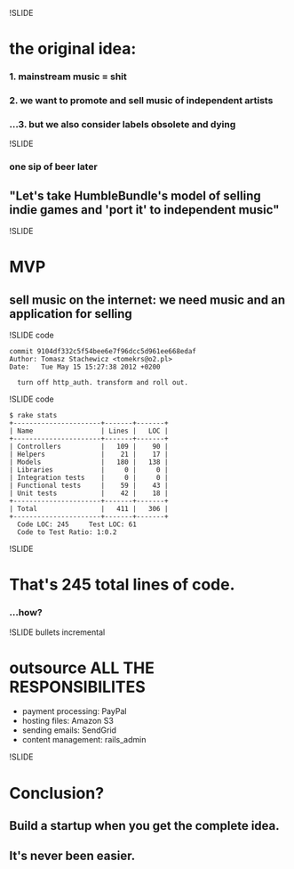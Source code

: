 !SLIDE

# the original idea:
### 1. mainstream music = shit
### 2. we want to promote and sell music of independent artists
### ...3. but we also consider labels obsolete and dying


!SLIDE

### one sip of beer later
## "Let's take HumbleBundle's model of selling indie games and 'port it' to independent music"


!SLIDE

# MVP
## **sell music** on **the internet**: we need **music** and **an application for selling**


!SLIDE code

    commit 9104df332c5f54bee6e7f96dcc5d961ee668edaf
    Author: Tomasz Stachewicz <tomekrs@o2.pl>
    Date:   Tue May 15 15:27:38 2012 +0200

      turn off http_auth. transform and roll out.


!SLIDE code

    $ rake stats
    +----------------------+-------+-------+
    | Name                 | Lines |   LOC |
    +----------------------+-------+-------+
    | Controllers          |   109 |    90 |
    | Helpers              |    21 |    17 |
    | Models               |   180 |   138 |
    | Libraries            |     0 |     0 |
    | Integration tests    |     0 |     0 |
    | Functional tests     |    59 |    43 |
    | Unit tests           |    42 |    18 |
    +----------------------+-------+-------+
    | Total                |   411 |   306 |
    +----------------------+-------+-------+
      Code LOC: 245     Test LOC: 61     
      Code to Test Ratio: 1:0.2


!SLIDE

# That's 245 total lines of code.
### ...how?


!SLIDE bullets incremental

# outsource **ALL THE RESPONSIBILITES**

* payment processing: PayPal
* hosting files: Amazon S3
* sending emails: SendGrid
* content management: rails_admin


!SLIDE

# Conclusion?
## Build a startup when you get the complete idea.
## It's never been easier.

